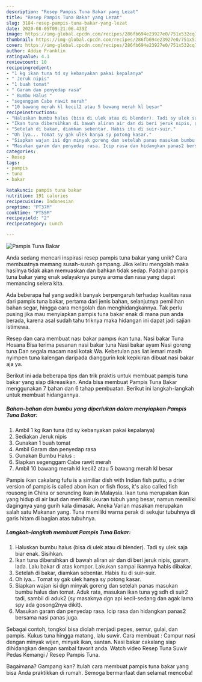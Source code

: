 ```yaml
---
description: "Resep Pampis Tuna Bakar yang Lezat"
title: "Resep Pampis Tuna Bakar yang Lezat"
slug: 3184-resep-pampis-tuna-bakar-yang-lezat
date: 2020-08-05T09:21:06.439Z
image: https://img-global.cpcdn.com/recipes/286fb694e23927e0/751x532cq70/pampis-tuna-bakar-foto-resep-utama.jpg
thumbnail: https://img-global.cpcdn.com/recipes/286fb694e23927e0/751x532cq70/pampis-tuna-bakar-foto-resep-utama.jpg
cover: https://img-global.cpcdn.com/recipes/286fb694e23927e0/751x532cq70/pampis-tuna-bakar-foto-resep-utama.jpg
author: Addie Franklin
ratingvalue: 4.1
reviewcount: 10
recipeingredient:
- "1 kg ikan tuna td sy kebanyakan pakai kepalanya"
- " Jeruk nipis"
- "1 buah tomat"
- " Garam dan penyedap rasa"
- " Bumbu Halus "
- "segenggam Cabe rawit merah"
- "10 bawang merah kl kecil2 atau 5 bawang merah kl besar"
recipeinstructions:
- "Haluskan bumbu halus (bisa di ulek atau di blender). Tadi sy ulek saja biar enak. Sisihkan."
- "Ikan tuna dibersihkan di bawah aliran air dan di beri jeruk nipis, garam, lada. Lalu bakar di atas kompor. Lakukan sampai ikannya habis dibakar."
- "Setelah di bakar, diamkan sebentar. Habis itu di suir-suir."
- "Oh iya... Tomat sy gak ulek hanya sy potong kasar."
- "Siapkan wajan isi dgn minyak goreng dan setelah panas masukan bumbu halus dan tomat. Aduk rata, masukan ikan tuna yg sdh di suir2 tadi, sambil di aduk2 (sy masaknya dgn api kecil-sedang dan agak lama spy ada gosong2nya dikit)."
- "Masukan garam dan penyedap rasa. Icip rasa dan hidangkan panas2 bersama nasi panas juga."
categories:
- Resep
tags:
- pampis
- tuna
- bakar

katakunci: pampis tuna bakar 
nutrition: 191 calories
recipecuisine: Indonesian
preptime: "PT37M"
cooktime: "PT55M"
recipeyield: "2"
recipecategory: Lunch

---
```



![Pampis Tuna Bakar](https://img-global.cpcdn.com/recipes/286fb694e23927e0/751x532cq70/pampis-tuna-bakar-foto-resep-utama.jpg)

Anda sedang mencari inspirasi resep pampis tuna bakar yang unik? Cara membuatnya memang susah-susah gampang. Jika keliru mengolah maka hasilnya tidak akan memuaskan dan bahkan tidak sedap. Padahal pampis tuna bakar yang enak selayaknya punya aroma dan rasa yang dapat memancing selera kita.

Ada beberapa hal yang sedikit banyak berpengaruh terhadap kualitas rasa dari pampis tuna bakar, pertama dari jenis bahan, selanjutnya pemilihan bahan segar, hingga cara mengolah dan menghidangkannya. Tak perlu pusing jika mau menyiapkan pampis tuna bakar enak di mana pun anda berada, karena asal sudah tahu triknya maka hidangan ini dapat jadi sajian istimewa.

Resep dan cara membuat nası bakar pampıs ıkan tuna. Nasi bakar Tuna Hosana Bisa terima pesanan nasi bakar tuna Nasi bakar ayam Nasi goreng tuna Dan segala macam nasi kotak Wa. Kebetulan pas liat lemari masih nyimpen tuna kalengan daripada dianggurin kok kepikiran dibuat nasi bakar aja ya.


Berikut ini ada beberapa tips dan trik praktis untuk membuat pampis tuna bakar yang siap dikreasikan. Anda bisa membuat Pampis Tuna Bakar menggunakan 7 bahan dan 6 tahap pembuatan. Berikut ini langkah-langkah untuk membuat hidangannya.

<!--inarticleads1-->

##### Bahan-bahan dan bumbu yang diperlukan dalam menyiapkan Pampis Tuna Bakar:

1. Ambil 1 kg ikan tuna (td sy kebanyakan pakai kepalanya)
1. Sediakan  Jeruk nipis
1. Gunakan 1 buah tomat
1. Ambil  Garam dan penyedap rasa
1. Gunakan  Bumbu Halus :
1. Siapkan segenggam Cabe rawit merah
1. Ambil 10 bawang merah kl kecil2 atau 5 bawang merah kl besar


Pampis ikan cakalang fufu is a similiar dish with Indian fish puttu, a drier version of pampis is called abon ikan or fish floss, it&#39;s also called fish rousong in China or serunding ikan in Malaysia. Ikan tuna merupakan ikan yang hidup di air laut dan memiliki ukuran tubuh yang besar, namun memiliki dagingnya yang gurih kala dimasak. Aneka Varian masakan merupakan salah satu Makanan yang. Tuna memiliki warna perak di sekujur tubuhnya di garis hitam di bagian atas tubuhnya. 

<!--inarticleads2-->

##### Langkah-langkah membuat Pampis Tuna Bakar:

1. Haluskan bumbu halus (bisa di ulek atau di blender). Tadi sy ulek saja biar enak. Sisihkan.
1. Ikan tuna dibersihkan di bawah aliran air dan di beri jeruk nipis, garam, lada. Lalu bakar di atas kompor. Lakukan sampai ikannya habis dibakar.
1. Setelah di bakar, diamkan sebentar. Habis itu di suir-suir.
1. Oh iya... Tomat sy gak ulek hanya sy potong kasar.
1. Siapkan wajan isi dgn minyak goreng dan setelah panas masukan bumbu halus dan tomat. Aduk rata, masukan ikan tuna yg sdh di suir2 tadi, sambil di aduk2 (sy masaknya dgn api kecil-sedang dan agak lama spy ada gosong2nya dikit).
1. Masukan garam dan penyedap rasa. Icip rasa dan hidangkan panas2 bersama nasi panas juga.


Sebagai contoh, tongkol bisa diolah menjadi pepes, semur, gulai, dan pampis. Kukus tuna hingga matang, lalu suwir. Cara membuat : Campur nasi dengan minyak wijen, minyak ikan, santan. Nasi bakar cakalang siap dihidangkan dengan sambal favorit anda. Watch video Resep Tuna Suwir Pedas Kemangi / Resep Pampis Tuna. 

Bagaimana? Gampang kan? Itulah cara membuat pampis tuna bakar yang bisa Anda praktikkan di rumah. Semoga bermanfaat dan selamat mencoba!
